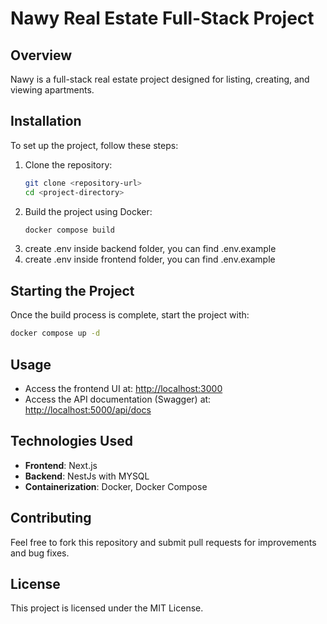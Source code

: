 # Nawy Real Estate Full-Stack Project

## Overview
Nawy is a full-stack real estate project designed for listing, creating, and viewing apartments.

## Installation
To set up the project, follow these steps:

1. Clone the repository:
   ```sh
   git clone <repository-url>
   cd <project-directory>
   ```
2. Build the project using Docker:
   ```sh
   docker compose build
   ```
3. create .env inside backend folder, you can find .env.example
4. create .env inside frontend folder, you can find .env.example

## Starting the Project
Once the build process is complete, start the project with:
   ```sh
   docker compose up -d
   ```

## Usage
- Access the frontend UI at: [http://localhost:3000](http://localhost:3000)
- Access the API documentation (Swagger) at: [http://localhost:5000/api/docs](http://localhost:5000/api/docs)

## Technologies Used
- **Frontend**: Next.js
- **Backend**: NestJs with MYSQL
- **Containerization**: Docker, Docker Compose

## Contributing
Feel free to fork this repository and submit pull requests for improvements and bug fixes.

## License
This project is licensed under the MIT License.

